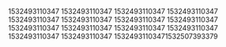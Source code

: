 1532493110347
1532493110347
1532493110347
1532493110347
1532493110347
1532493110347
1532493110347
1532493110347
1532493110347
1532493110347
1532493110347
1532493110347
1532493110347
1532493110347
15324931103471532507393379